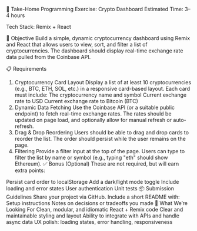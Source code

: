 🧪 Take-Home Programming Exercise: Crypto Dashboard
Estimated Time: 3–4 hours

Tech Stack: Remix + React

🎯 Objective
Build a simple, dynamic cryptocurrency dashboard using Remix and React that allows users to view, sort, and filter a list of cryptocurrencies. The dashboard should display real-time exchange rate data pulled from the Coinbase API.

📋 Requirements
1. Cryptocurrency Card Layout
Display a list of at least 10 cryptocurrencies (e.g., BTC, ETH, SOL, etc.) in a responsive card-based layout.
Each card must include:
The cryptocurrency name and symbol
Current exchange rate to USD
Current exchange rate to Bitcoin (BTC)
2. Dynamic Data Fetching
Use the Coinbase API (or a suitable public endpoint) to fetch real-time exchange rates.
The rates should be updated on page load, and optionally allow for manual refresh or auto-refresh.
3. Drag & Drop Reordering
Users should be able to drag and drop cards to reorder the list.
The order should persist while the user remains on the page.
4. Filtering
Provide a filter input at the top of the page.
Users can type to filter the list by name or symbol (e.g., typing "eth" should show Ethereum).
✅ Bonus (Optional)
These are not required, but will earn extra points:

Persist card order to localStorage
Add a dark/light mode toggle
Include loading and error states
User authentication
Unit tests
📦 Submission Guidelines
Share your project via GitHub.
Include a short README with:
Setup instructions
Notes on decisions or tradeoffs you made
🧠 What We’re Looking For
Clean, modular, and idiomatic React + Remix code
Clear and maintainable styling and layout
Ability to integrate with APIs and handle async data
UX polish: loading states, error handling, responsiveness
